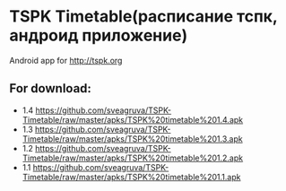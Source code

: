# TSPK Timetable(расписание тспк, андроид приложение)
Android app for http://tspk.org

## For download:
 * 1.4 https://github.com/sveagruva/TSPK-Timetable/raw/master/apks/TSPK%20timetable%201.4.apk
 * 1.3 https://github.com/sveagruva/TSPK-Timetable/raw/master/apks/TSPK%20timetable%201.3.apk
 * 1.2 https://github.com/sveagruva/TSPK-Timetable/raw/master/apks/TSPK%20timetable%201.2.apk
 * 1.1 https://github.com/sveagruva/TSPK-Timetable/raw/master/apks/TSPK%20timetable%201.1.apk



